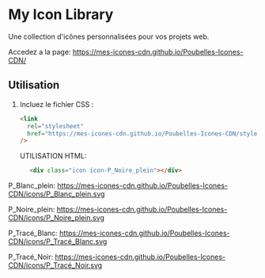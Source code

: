 # My Icon Library

Une collection d'icônes personnalisées pour vos projets web.

Accedez a la page:
https://mes-icones-cdn.github.io/Poubelles-Icones-CDN/

## Utilisation

1. Incluez le fichier CSS :
   ```html
   <link
     rel="stylesheet"
     href="https://mes-icones-cdn.github.io/Poubelles-Icones-CDN/styles/icons.css"
   />
   ```
   UTILISATION HTML:

```html
      <div class="icon icon-P_Noire_plein"></div>
```

P_Blanc_plein:
https://mes-icones-cdn.github.io/Poubelles-Icones-CDN/icons/P_Blanc_plein.svg

P_Noire_plein:
https://mes-icones-cdn.github.io/Poubelles-Icones-CDN/icons/P_Noire_plein.svg

P_Tracé_Blanc:
https://mes-icones-cdn.github.io/Poubelles-Icones-CDN/icons/P_Tracé_Blanc.svg

P_Tracé_Noir:
https://mes-icones-cdn.github.io/Poubelles-Icones-CDN/icons/P_Tracé_Noir.svg
